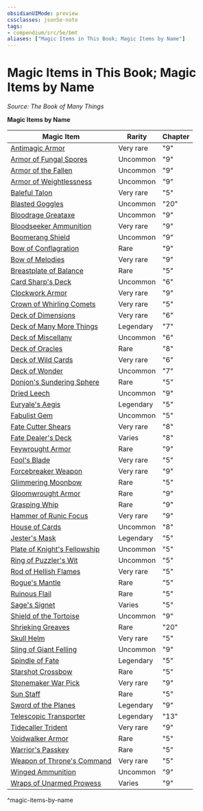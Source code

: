 ```yaml
---
obsidianUIMode: preview
cssclasses: json5e-note
tags:
- compendium/src/5e/bmt
aliases: ["Magic Items in This Book; Magic Items by Name"]
---
```

# Magic Items in This Book; Magic Items by Name
*Source: The Book of Many Things* 

**Magic Items by Name**

| Magic Item | Rarity | Chapter |
|------------|--------|---------|
| [Antimagic Armor](/3-Mechanics/CLI/items/antimagic-armor-bmt.md) | Very rare | "9" |
| [Armor of Fungal Spores](/3-Mechanics/CLI/items/armor-of-fungal-spores-bmt.md) | Uncommon | "9" |
| [Armor of the Fallen](/3-Mechanics/CLI/items/armor-of-the-fallen-bmt.md) | Uncommon | "9" |
| [Armor of Weightlessness](/3-Mechanics/CLI/items/armor-of-weightlessness-bmt.md) | Uncommon | "9" |
| [Baleful Talon](/3-Mechanics/CLI/items/baleful-talon-bmt.md) | Very rare | "5" |
| [Blasted Goggles](/3-Mechanics/CLI/items/blasted-goggles-bmt.md) | Uncommon | "20" |
| [Bloodrage Greataxe](/3-Mechanics/CLI/items/bloodrage-greataxe-bmt.md) | Uncommon | "9" |
| [Bloodseeker Ammunition](/3-Mechanics/CLI/items/bloodseeker-ammunition-bmt.md) | Very rare | "9" |
| [Boomerang Shield](/3-Mechanics/CLI/items/boomerang-shield-bmt.md) | Uncommon | "9" |
| [Bow of Conflagration](/3-Mechanics/CLI/items/bow-of-conflagration-bmt.md) | Rare | "9" |
| [Bow of Melodies](/3-Mechanics/CLI/items/bow-of-melodies-bmt.md) | Very rare | "9" |
| [Breastplate of Balance](/3-Mechanics/CLI/items/breastplate-of-balance-bmt.md) | Rare | "5" |
| [Card Sharp's Deck](/3-Mechanics/CLI/items/card-sharps-deck-bmt.md) | Uncommon | "6" |
| [Clockwork Armor](/3-Mechanics/CLI/items/clockwork-armor-bmt.md) | Very rare | "9" |
| [Crown of Whirling Comets](/3-Mechanics/CLI/items/crown-of-whirling-comets-bmt.md) | Very rare | "5" |
| [Deck of Dimensions](/3-Mechanics/CLI/items/deck-of-dimensions-bmt.md) | Very rare | "6" |
| [Deck of Many More Things](/3-Mechanics/CLI/items/deck-of-many-more-things-bmt.md) | Legendary | "7" |
| [Deck of Miscellany](/3-Mechanics/CLI/items/deck-of-miscellany-bmt.md) | Uncommon | "6" |
| [Deck of Oracles](/3-Mechanics/CLI/items/deck-of-oracles-bmt.md) | Rare | "8" |
| [Deck of Wild Cards](/3-Mechanics/CLI/items/deck-of-wild-cards-bmt.md) | Very rare | "6" |
| [Deck of Wonder](/3-Mechanics/CLI/items/deck-of-wonder-bmt.md) | Uncommon | "7" |
| [Donjon's Sundering Sphere](/3-Mechanics/CLI/items/donjons-sundering-sphere-bmt.md) | Rare | "5" |
| [Dried Leech](/3-Mechanics/CLI/items/dried-leech-bmt.md) | Uncommon | "9" |
| [Euryale's Aegis](/3-Mechanics/CLI/items/euryales-aegis-bmt.md) | Legendary | "5" |
| [Fabulist Gem](/3-Mechanics/CLI/items/fabulist-gem-bmt.md) | Uncommon | "5" |
| [Fate Cutter Shears](/3-Mechanics/CLI/items/fate-cutter-shears-bmt.md) | Very rare | "8" |
| [Fate Dealer's Deck](/3-Mechanics/CLI/items/1-fate-dealers-deck-bmt.md) | Varies | "8" |
| [Feywrought Armor](/3-Mechanics/CLI/items/feywrought-armor-bmt.md) | Rare | "9" |
| [Fool's Blade](/3-Mechanics/CLI/items/fools-blade-bmt.md) | Very rare | "5" |
| [Forcebreaker Weapon](/3-Mechanics/CLI/items/forcebreaker-weapon-bmt.md) | Very rare | "9" |
| [Glimmering Moonbow](/3-Mechanics/CLI/items/glimmering-moonbow-bmt.md) | Rare | "5" |
| [Gloomwrought Armor](/3-Mechanics/CLI/items/gloomwrought-armor-bmt.md) | Rare | "9" |
| [Grasping Whip](/3-Mechanics/CLI/items/grasping-whip-bmt.md) | Rare | "9" |
| [Hammer of Runic Focus](/3-Mechanics/CLI/items/hammer-of-runic-focus-bmt.md) | Very rare | "9" |
| [House of Cards](/3-Mechanics/CLI/items/house-of-cards-bmt.md) | Uncommon | "8" |
| [Jester's Mask](/3-Mechanics/CLI/items/jesters-mask-bmt.md) | Legendary | "5" |
| [Plate of Knight's Fellowship](/3-Mechanics/CLI/items/plate-of-knights-fellowship-bmt.md) | Uncommon | "5" |
| [Ring of Puzzler's Wit](/3-Mechanics/CLI/items/ring-of-puzzlers-wit-bmt.md) | Uncommon | "5" |
| [Rod of Hellish Flames](/3-Mechanics/CLI/items/rod-of-hellish-flames-bmt.md) | Very rare | "5" |
| [Rogue's Mantle](/3-Mechanics/CLI/items/rogues-mantle-bmt.md) | Rare | "5" |
| [Ruinous Flail](/3-Mechanics/CLI/items/ruinous-flail-bmt.md) | Rare | "5" |
| [Sage's Signet](/3-Mechanics/CLI/items/sages-signet-bmt.md) | Varies | "5" |
| [Shield of the Tortoise](/3-Mechanics/CLI/items/shield-of-the-tortoise-bmt.md) | Uncommon | "9" |
| [Shrieking Greaves](/3-Mechanics/CLI/items/shrieking-greaves-bmt.md) | Rare | "20" |
| [Skull Helm](/3-Mechanics/CLI/items/skull-helm-bmt.md) | Very rare | "5" |
| [Sling of Giant Felling](/3-Mechanics/CLI/items/sling-of-giant-felling-bmt.md) | Uncommon | "9" |
| [Spindle of Fate](/3-Mechanics/CLI/items/spindle-of-fate-bmt.md) | Legendary | "5" |
| [Starshot Crossbow](/3-Mechanics/CLI/items/starshot-crossbow-bmt.md) | Rare | "5" |
| [Stonemaker War Pick](/3-Mechanics/CLI/items/stonemaker-war-pick-bmt.md) | Very rare | "9" |
| [Sun Staff](/3-Mechanics/CLI/items/sun-staff-bmt.md) | Rare | "5" |
| [Sword of the Planes](/3-Mechanics/CLI/items/sword-of-the-planes-bmt.md) | Legendary | "9" |
| [Telescopic Transporter](/3-Mechanics/CLI/items/telescopic-transporter-bmt.md) | Legendary | "13" |
| [Tidecaller Trident](/3-Mechanics/CLI/items/tidecaller-trident-bmt.md) | Very rare | "9" |
| [Voidwalker Armor](/3-Mechanics/CLI/items/voidwalker-armor-bmt.md) | Rare | "5" |
| [Warrior's Passkey](/3-Mechanics/CLI/items/warriors-passkey-bmt.md) | Rare | "5" |
| [Weapon of Throne's Command](/3-Mechanics/CLI/items/weapon-of-thrones-command-bmt.md) | Very rare | "5" |
| [Winged Ammunition](/3-Mechanics/CLI/items/winged-ammunition-bmt.md) | Uncommon | "9" |
| [Wraps of Unarmed Prowess](/3-Mechanics/CLI/items/1-wraps-of-unarmed-prowess-bmt.md) | Varies | "9" |
^magic-items-by-name